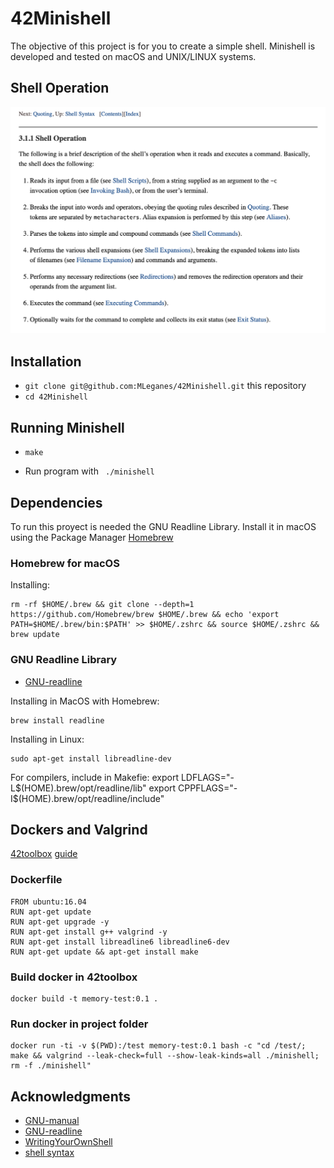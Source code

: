# 42Minishell

The objective of this project is for you to create a simple shell. 
Minishell is developed and tested on macOS and UNIX/LINUX systems. 

## Shell Operation
![shell_operation](readme_additions/shell_operation.png)

## Installation

* `git clone git@github.com:MLeganes/42Minishell.git` this repository
* `cd 42Minishell`

## Running Minishell
 
* `make`

* Run program with ``` ./minishell```
  
## Dependencies

To run this proyect is needed the GNU Readline Library. Install it in macOS using the Package Manager [Homebrew](https://brew.sh/)

### Homebrew for macOS

Installing:

	rm -rf $HOME/.brew && git clone --depth=1 https://github.com/Homebrew/brew $HOME/.brew && echo 'export PATH=$HOME/.brew/bin:$PATH' >> $HOME/.zshrc && source $HOME/.zshrc && brew update

### GNU Readline Library

* [GNU-readline](https://tiswww.case.edu/php/chet/readline/rltop.html)

Installing in MacOS with Homebrew:

	brew install readline

Installing in Linux:

	sudo apt-get install libreadline-dev 

For compilers, include in Makefie:
	export LDFLAGS="-L$(HOME).brew/opt/readline/lib"
	export CPPFLAGS="-I$(HOME).brew/opt/readline/include"

## Dockers and Valgrind

 [42toolbox](https://github.com/alexandregv/42toolbox)
 [guide](https://www.gungorbudak.com/blog/2018/06/13/memory-leak-testing-with-valgrind-on-macos-using-docker-containers/)

### Dockerfile

	FROM ubuntu:16.04
	RUN apt-get update
	RUN apt-get upgrade -y
	RUN apt-get install g++ valgrind -y
	RUN apt-get install libreadline6 libreadline6-dev
	RUN apt-get update && apt-get install make

### Build docker in 42toolbox

	docker build -t memory-test:0.1 .

### Run docker in project folder

	docker run -ti -v $(PWD):/test memory-test:0.1 bash -c "cd /test/; make && valgrind --leak-check=full --show-leak-kinds=all ./minishell; rm -f ./minishell"

## Acknowledgments

* [GNU-manual](https://www.gnu.org/savannah-checkouts/gnu/bash/manual/)
* [GNU-readline](https://tiswww.case.edu/php/chet/readline/rltop.html)
* [WritingYourOwnShell](https://www.cs.purdue.edu/homes/grr/SystemsProgrammingBook/Book/Chapter5-WritingYourOwnShell.pdf)
* [shell syntax](https://pubs.opengroup.org/onlinepubs/009695399/utilities/xcu_chap02.html)
